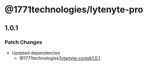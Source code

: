 # @1771technologies/lytenyte-pro

## 1.0.1

### Patch Changes

- Updated dependencies
  - @1771technologies/lytenyte-core@1.0.1
